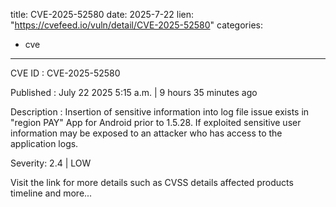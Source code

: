  
title: CVE-2025-52580
date: 2025-7-22
lien: "https://cvefeed.io/vuln/detail/CVE-2025-52580"
categories:
  - cve
---

CVE ID : CVE-2025-52580

Published :  July 22
2025
5:15 a.m. | 9 hours
35 minutes ago

Description : Insertion of sensitive information into log file issue exists in "region PAY" App for Android prior to 1.5.28. If exploited
sensitive user information may be exposed to an attacker who has access to the application logs.

Severity: 2.4 | LOW

Visit the link for more details
such as CVSS details
affected products
timeline
and more...
